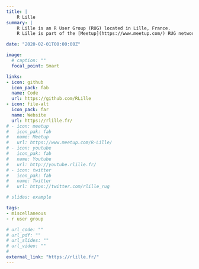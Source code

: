 ```yaml
---
title: |
    R Lille
summary: |
    R Lille is an R User Group (RUG) located in Lille, France.
    R Lille is part of the [Meetup](https://www.meetup.com/) RUG network sponsored by the [R&nbsp;Consortium](https://www.r-consortium.org/).

date: "2020-02-01T00:00:00Z"

image:
  # caption: ""
  focal_point: Smart

links:
- icon: github
  icon_pack: fab
  name: Code
  url: https://github.com/RLille
- icon: file-alt
  icon_pack: far
  name: Website
  url: https://rlille.fr/
# - icon: meetup
#   icon_pak: fab
#   name: Meetup
#   url: https://www.meetup.com/R-Lille/
# - icon: youtube
#   icon_pak: fab
#   name: Youtube
#   url: http://youtube.rlille.fr/
# - icon: twitter
#   icon_pak: fab
#   name: Twitter
#   url: https://twitter.com/rlille_rug

# slides: example

tags:
- miscellaneous
- r user group

# url_code: ""
# url_pdf: ""
# url_slides: ""
# url_video: ""
#
external_link: "https://rlille.fr/"
---
```

